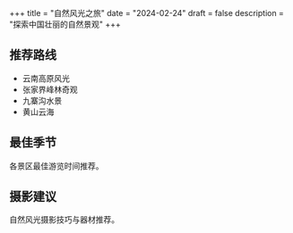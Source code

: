 +++
title = "自然风光之旅"
date = "2024-02-24"
draft = false
description = "探索中国壮丽的自然景观"
+++

## 推荐路线
- 云南高原风光
- 张家界峰林奇观
- 九寨沟水景
- 黄山云海

## 最佳季节
各景区最佳游览时间推荐。

## 摄影建议
自然风光摄影技巧与器材推荐。 